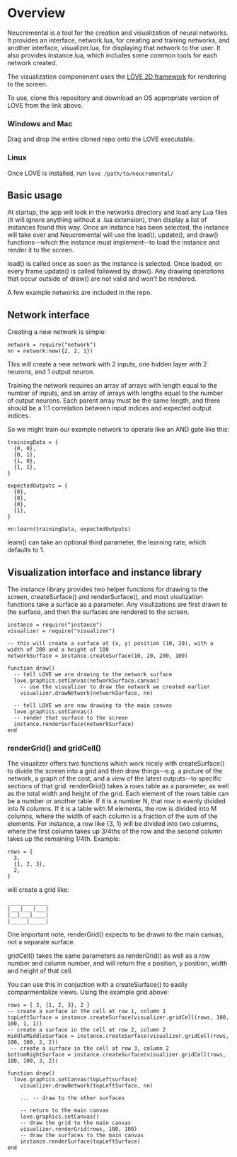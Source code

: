 # Overview
Neucremental is a tool for the creation and visualization of neural networks. It provides an interface, network.lua, for creating and training networks, and another interface, visualizer.lua, for displaying that network to the user. It also provides instance.lua, which includes some common tools for each network created.

The visualization componenent uses the [LÖVE 2D framework](https://love2d.org/) for rendering to the screen.

To use, clone this repository and download an OS appropriate version of LOVE from the link above.

### Windows and Mac
Drag and drop the entire cloned repo onto the LOVE executable.

### Linux
Once LOVE is installed, run `love /path/to/neucremental/`

## Basic usage
At startup, the app will look in the networks directory and load any Lua files (it will ignore anything without a .lua extension), then display a list of instances found this way. Once an instance has been selected, the instance will take over and Neucremental will use the load(), update(), and draw() functions--which the instance must implement--to load the instance and render it to the screen.

load() is called once as soon as the instance is selected. Once loaded, on every frame update() is called followed by draw(). Any drawing operations that occur outside of draw() are not valid and won't be rendered.

A few example networks are included in the repo. 

## Network interface
Creating a new network is simple:
```
network = require("network")
nn = network:new({2, 2, 1})
```
This will create a new network with 2 inputs, one hidden layer with 2 neurons, and 1 output neuron.

Training the network requires an array of arrays with length equal to the number of inputs, and an array of arrays with lengths equal to the number of output neurons. Each parent array must be the same length, and there should be a 1:1 correlation between input indices and expected output indices.

So we might train our example network to operate like an AND gate like this:
```
trainingData = {
  {0, 0},
  {0, 1},
  {1, 0},
  {1, 1},
}

expectedOutputs = {
  {0},
  {0},
  {0},
  {1},
}

nn:learn(trainingData, expectedOutputs)
```
learn() can take an optional third parameter, the learning rate, which defaults to 1.

## Visualization interface and instance library
The instance library provides two helper functions for drawing to the screen, createSurface() and renderSurface(), and most visulization functions take a surface as a parameter. Any visulizations are first drawn to the surface, and then the surfaces are rendered to the screen.
```
instance = require("instance")
visualizer = require("visualizer")

-- this will create a surface at (x, y) position (10, 20), with a width of 200 and a height of 100
networkSurface = instance.createSurface(10, 20, 200, 100)

function draw()
  -- tell LOVE we are drawing to the network surface
  love.graphics.setCanvas(networkSurface.canvas)
    -- use the visualizer to draw the network we created earlier
    visualizer.drawNetwork(networkSurface, nn)
   
  -- tell LOVE we are now drawing to the main canvas
  love.graphics.setCanvas()
  -- render that surface to the screen
  instance.renderSurface(networkSurface)
end
```

### renderGrid() and gridCell()
The visualizer offers two functions which work nicely with createSurface() to divide the screen into a grid and then draw things--e.g. a picture of the network, a graph of the cost, and a view of the latest outputs--to specific sections of that grid.
renderGrid() takes a rows table as a parameter, as well as the total width and height of the grid. Each element of the rows table can be a number or another table. If it is a number N, that row is evenly divided into N columns. If it is a table with M elements, the row is divided into M columns, where the width of each column is a fraction of the sum of the elements. For instance, a row like {3, 1} will be divided into two columns, where the first column takes up 3/4ths of the row and the second column takes up the remaining 1/4th.
Example:
```
rows = {
  3,
  {1, 2, 3},
  2,
}
```
will create a grid like:
```
_____________
|___|___|___|
|__|___|____|
|_____|_____|
```
One important note, renderGrid() expects to be drawn to the main canvas, not a separate surface.

gridCell() takes the same parameters as renderGrid() as well as a row number and column number, and will return the x position, y position, width and height of that cell.

You can use this in conjuction with a createSurface() to easily comparmentalize views. Using the example grid above:
```
rows = { 3, {1, 2, 3}, 2 }
-- create a surface in the cell at row 1, column 1
topLeftSurface = instance.createSurface(visualizer.gridCell(rows, 100, 100, 1, 1))
-- create a surface in the cell at row 2, column 2
middleMiddleSurface = instance.createSurface(visualizer.gridCell(rows, 100, 100, 2, 2))
 -- create a surface in the cell at row 3, column 2
bottomRightSurface = instance.createSurface(visualizer.gridCell(rows, 100, 100, 3, 2))

function draw()
  love.graphics.setCanvas(topLeftsurface)
    visualizer.drawNetwork(topLeftSurface, nn)
    
    ... -- draw to the other surfaces

    -- return to the main canvas
    love.graphics.setCanvas()
    -- draw the grid to the main canvas
    visualizer.renderGrid(rows, 100, 100)
    -- draw the surfaces to the main canvas
    instance.renderSurface(topLeftSurface)
end
```
